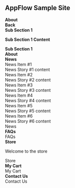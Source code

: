 <!DOCTYPE html>
<html>
	<head>
		<title></title>
	</head>
	<body> 
		<script src="{{%20site.baseurl%20}}/SampleSite.js" type="text/javascript">
		</script>
		<link href="{{ site.baseurl }}/css/SampleSite.css" rel="stylesheet">
		<div class="header w3-flat-wisteria">
			<h2>
				AppFlow Sample Site
			</h2>
		</div>
		<div class="full-height-53 w3-flat-peter-river">
			<div class="app-tray app-size-auto" id="MainTray">
				<div class="app w3-flat-emerald">
					<div class="app-header app-icon">
						<i class="fa fa-info-circle"></i>
					</div>
					<div class="app-content">
						<div class="row app-content-header-bar">
							<div class="app-close col-xs-1 p-0">
								<i class="fa fa-arrow-left"></i>
							</div>
							<div class="col-xs-10 p-0">
								<strong>About</strong>
							</div>
							<div class="col-xs-1 p-0">
								<i class="fa fa-share-alt"></i>
							</div>
						</div>
						<div class="row">
							<div class="app-tray app-size-auto" id="AboutSubTray">
								<div class="app w3-flat-turquoise">
									<div class="app-header"></div>
									<div class="app-content">
										<div class="row app-content-header-bar">
											<div class="app-close btn col-xs-12">
												<strong>Back</strong>
											</div>
											<div class="col-xs-12 p-0">
												<strong>Sub Section 1</strong>
											</div>
										</div>
										<div class="row bg-white-trans">
											<p>
												<strong>Sub Section 1 Content</strong>
											</p>
										</div>
									</div>
									<div class="app-title">
										<strong>Sub Section 1</strong>
									</div>
								</div>
							</div>
						</div>
					</div>
					<div class="app-title">
						<strong>About</strong>
					</div>
				</div>
				<div class="app w3-flat-alizarin">
					<strong></strong>
					<div class="app-header app-icon">
						<strong><i class="fa fa-newspaper-o"></i></strong>
					</div><strong></strong>
					<div class="app-content">
						<strong></strong>
						<div class="row app-content-header-bar">
							<strong></strong>
							<div class="app-close col-xs-1 p-0">
								<strong><i class="fa fa-arrow-left"></i></strong>
							</div><strong></strong>
							<div class="col-xs-10 p-0">
								<strong><strong><i class="fa fa-newspaper-o"></i> News</strong></strong>
							</div>
							<div class="col-xs-1 p-0">
								<i class="fa fa-share-alt"></i>
							</div>
						</div>
						<div class="row bg-white-trans">
							<div class="col-xs-12 col-sm-6 col-md-3">
								<div class="panel">
									<div class="panel-heading w3-flat-pomegranate">
										News Item #1
									</div>
									<div class="panel-body">
										News Story #1 content
									</div>
								</div>
							</div>
							<div class="col-xs-12 col-sm-6 col-md-3">
								<div class="panel">
									<div class="panel-heading w3-flat-alizarin">
										News Item #2
									</div>
									<div class="panel-body">
										News Story #2 content
									</div>
								</div>
							</div>
							<div class="col-xs-12 col-sm-6 col-md-3">
								<div class="panel">
									<div class="panel-heading w3-flat-pumpkin">
										News Item #3
									</div>
									<div class="panel-body">
										News Story #3 content
									</div>
								</div>
							</div>
							<div class="col-xs-12 col-sm-6 col-md-3">
								<div class="panel">
									<div class="panel-heading w3-flat-carrot">
										News Item #4
									</div>
									<div class="panel-body">
										News Story #4 content
									</div>
								</div>
							</div>
							<div class="col-xs-12 col-sm-6 col-md-3">
								<div class="panel">
									<div class="panel-heading w3-flat-orange">
										News Item #5
									</div>
									<div class="panel-body">
										News Story #5 content
									</div>
								</div>
							</div>
							<div class="col-xs-12 col-sm-6 col-md-3">
								<div class="panel">
									<div class="panel-heading w3-flat-sun-flower">
										News Item #6
									</div>
									<div class="panel-body">
										News Story #6 content
									</div>
								</div>
							</div>
						</div>
					</div>
					<div class="app-title">
						News
					</div>
				</div>
				<div class="app w3-flat-wisteria">
					<div class="app-header app-icon">
						<i class="fa fa-question-circle"></i>
					</div>
					<div class="app-content">
						<div class="row app-content-header-bar">
							<div class="app-close col-xs-1 p-0">
								<i class="fa fa-arrow-left"></i>
							</div>
							<div class="col-xs-10 p-0">
								<strong><i class="fa fa-question-circle"></i> FAQs</strong>
							</div>
							<div class="col-xs-1 p-0">
								<i class="fa fa-share-alt"></i>
							</div>
						</div>
					</div>
					<div class="app-title">
						FAQs
					</div>
				</div>
				<div class="app w3-flat-turquoise">
					<div class="app-header app-icon">
						<i class="fa fa-shopping-bag"></i>
					</div>
					<div class="app-content">
						<div class="row app-content-header-bar">
							<div class="app-close col-xs-2 p-0">
								<i class="fa fa-arrow-left"></i>
							</div>
							<div class="col-xs-8 p-0">
								<strong><i class="fa fa-shopping-bag"></i> Store</strong>
							</div>
							<div class="col-xs-1 p-0 open-cart">
								<i class="fa fa-shopping-cart"></i>
							</div>
							<div class="col-xs-1 p-0">
								<i class="fa fa-share-alt"></i>
							</div>
						</div>
						<div class="row bg-white">
							<p>
								Welcome to the store
							</p>
						</div>
					</div>
					<div class="app-title">
						Store
					</div>
				</div>
				<div class="app w3-flat-sun-flower" id="cart">
					<div class="app-header app-icon">
						<i class="fa fa-shopping-cart"></i>
					</div>
					<div class="app-content">
						<div class="row app-content-header-bar">
							<div class="app-close col-xs-1 p-0">
								<i class="fa fa-arrow-left"></i>
							</div>
							<div class="col-xs-10 p-0">
								<strong><i class="fa fa-shopping-cart"></i> My Cart</strong>
							</div>
							<div class="col-xs-1 p-0">
								<i class="fa fa-share-alt"></i>
							</div>
						</div>
						<div class="row bg-white"></div>
					</div>
					<div class="app-title">
						My Cart
					</div>
				</div>
				<div class="app w3-flat-midnight-blue">
					<div class="app-header app-icon">
						<i class="fa fa-phone"></i>
					</div>
					<div class="app-content">
						<div class="row app-content-header-bar">
							<div class="app-close col-xs-1 p-0">
								<i class="fa fa-arrow-left"></i>
							</div>
							<div class="col-xs-10 p-0">
								<strong><i class="fa fa-phone"></i> Contact Us</strong>
							</div>
							<div class="col-xs-1 p-0">
								<i class="fa fa-share-alt"></i>
							</div>
						</div>
					</div>
					<div class="app-title">
						Contact Us
					</div>
				</div>
			</div>
		</div>
	</body>
</html>
